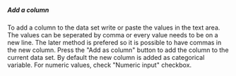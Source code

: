 <h5>Add a column</h5>
To add a column to the data set write or paste the values in the text area. The
values can be seperated by comma or every value needs to be on a new line. The
later method is prefered so it is possible to have commas in the new column.
Press the "Add as column" button to add the column to the current data set. By
default the new column is added as categorical variable. For numeric values,
check "Numeric input" checkbox.
